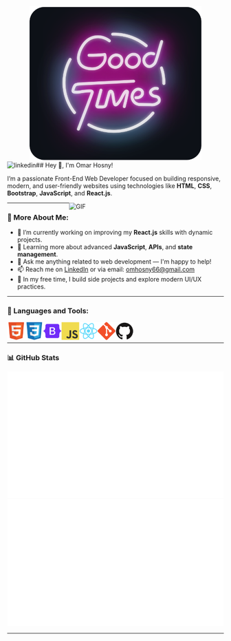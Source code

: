 <div align="center">
	<br>
		<img src="good-times.svg" width="400px">
	<br>
</div>
## Hey 👋, I'm Omar Hosny!
<a href='https://www.linkedin.com/in/omar-hosny-a41364349/'><img align='left' alt="linkedin" src="https://raw.githubusercontent.com/rahul-jha98/rahul-jha98/561d474902b59c7429ec22bb73e225696c27b202/assets/linkedin.svg" height='18px'/></a>
<br/>

I’m a passionate Front-End Web Developer focused on building responsive, modern, and user-friendly websites using technologies like **HTML**, **CSS**, **Bootstrap**, **JavaScript**, and **React.js**.

<img align="right" alt="GIF" src="https://raw.githubusercontent.com/rahul-jha98/rahul-jha98/main/techstack.gif" width="360px"/>

---

### 🧐 More About Me:

- 🔭 I’m currently working on improving my **React.js** skills with dynamic projects.
- 🌱 Learning more about advanced **JavaScript**, **APIs**, and **state management**.
- 💬 Ask me anything related to web development — I'm happy to help!
- 📫 Reach me on [LinkedIn](https://www.linkedin.com/in/omar-hosny-a41364349/) or via email: omhosny66@gmail.com
- 🧠 In my free time, I build side projects and explore modern UI/UX practices.

---

### 🔨 Languages and Tools:
<a href="https://developer.mozilla.org/en-US/docs/Web/HTML" target="_blank"> <img align="left" src="https://raw.githubusercontent.com/devicons/devicon/master/icons/html5/html5-original.svg" alt="HTML5" height="42px"/> </a> 
<a href="https://developer.mozilla.org/en-US/docs/Web/CSS" target="_blank"> <img align="left" src="https://raw.githubusercontent.com/devicons/devicon/master/icons/css3/css3-original.svg" alt="CSS3" height="42px"/> </a> 
<a href="https://getbootstrap.com/" target="_blank"> <img align="left" src="https://raw.githubusercontent.com/devicons/devicon/master/icons/bootstrap/bootstrap-plain.svg" alt="Bootstrap" height="42px"/> </a> 
<a href="https://developer.mozilla.org/en-US/docs/Web/JavaScript" target="_blank"> <img align="left" src="https://raw.githubusercontent.com/devicons/devicon/master/icons/javascript/javascript-original.svg" alt="JavaScript" height="42px"/> </a> 
<a href="https://reactjs.org/" target="_blank"> <img align="left" src="https://raw.githubusercontent.com/devicons/devicon/master/icons/react/react-original.svg" alt="React" height="42px"/> </a> 
<a href="https://git-scm.com/" target="_blank"> <img align="left" src="https://raw.githubusercontent.com/devicons/devicon/master/icons/git/git-original.svg" alt="Git" height="42px"/> </a> 
<a href="https://github.com/" target="_blank"> <img align="left" src="https://raw.githubusercontent.com/devicons/devicon/master/icons/github/github-original.svg" alt="GitHub" height="42px"/> </a> 

<br/>
<br/>

---

### 📊 GitHub Stats

<a href='https://github.com/Omarhosny1/github-stats-transparent'>
  
![Stats Overview](https://raw.githubusercontent.com/rahul-jha98/github-stats-transparent/output/generated/overview.svg)
![Most Used Languages](https://raw.githubusercontent.com/rahul-jha98/github-stats-transparent/output/generated/languages.svg)

</a>


---


